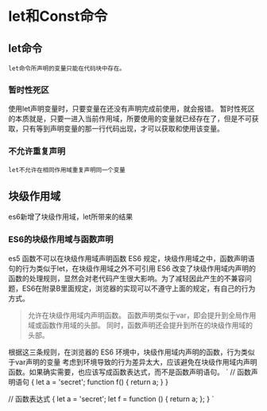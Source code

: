 # let和Const命令
## let命令
    let命令所声明的变量只能在代码块中存在。
### 暂时性死区
使用let声明变量时，只要变量在还没有声明完成前使用，就会报错。
暂时性死区的本质就是，只要一进入当前作用域，所要使用的变量就已经存在了，但是不可获取，只有等到声明变量的那一行代码出现，才可以获取和使用该变量。
###  不允许重复声明
    let不允许在相同作用域重复声明同一个变量

## 块级作用域
es6新增了块级作用域，let所带来的结果
### ES6的块级作用域与函数声明
es5 函数不可以在块级作用域声明函数
ES6 规定，块级作用域之中，函数声明语句的行为类似于let，在块级作用域之外不可引用
ES6 改变了块级作用域内声明的函数的处理规则，显然会对老代码产生很大影响。为了减轻因此产生的不兼容问题，ES6在附录B里面规定，浏览器的实现可以不遵守上面的规定，有自己的行为方式。

>允许在块级作用域内声明函数。
>函数声明类似于var，即会提升到全局作用域或函数作用域的头部。
>同时，函数声明还会提升到所在的块级作用域的头部。

根据这三条规则，在浏览器的 ES6 环境中，块级作用域内声明的函数，行为类似于var声明的变量
考虑到环境导致的行为差异太大，应该避免在块级作用域内声明函数。如果确实需要，也应该写成函数表达式，而不是函数声明语句。
`
// 函数声明语句
{
  let a = 'secret';
  function f() {
    return a;
  }
}

// 函数表达式
{
  let a = 'secret';
  let f = function () {
    return a;
  };
}
`